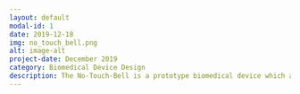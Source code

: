 ```yaml
---
layout: default
modal-id: 1
date: 2019-12-18
img: no_touch_bell.png
alt: image-alt
project-date: December 2019
category: Biomedical Device Design
description: The No-Touch-Bell is a prototype biomedical device which aims to help people with rheumatoid arthritis lift weights. These patients experience pain, inflammation, and illness in their joints when handling heavy weights, yet obtaining regular exercise is one of the best ways for them to decrease inflamation and increase joint mobility. With this device, the dumbbell is directly attached to the forearm via Velcro strips, eliminating the use of hands. The prototype was modelled in SolidWorks then 3D printed. Muscle activation in test subjects were measured via Electromyography (EMG) electrodes connected to an Arduino board.
---
```

